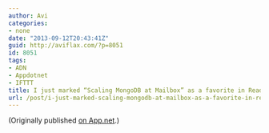 ```yaml
---
author: Avi
categories:
- none
date: "2013-09-12T20:43:41Z"
guid: http://aviflax.com/?p=8051
id: 8051
tags:
- ADN
- Appdotnet
- IFTTT
title: I just marked “Scaling MongoDB at Mailbox” as a favorite in Readability. http://www.readability.com/articles/ubmqbuhg
url: /post/i-just-marked-scaling-mongodb-at-mailbox-as-a-favorite-in-readability-httpwww-readability-comarticlesubmqbuhg/
---
```

(Originally published [on App.net](http://alpha.app.net/aviflax/post/10799031).)